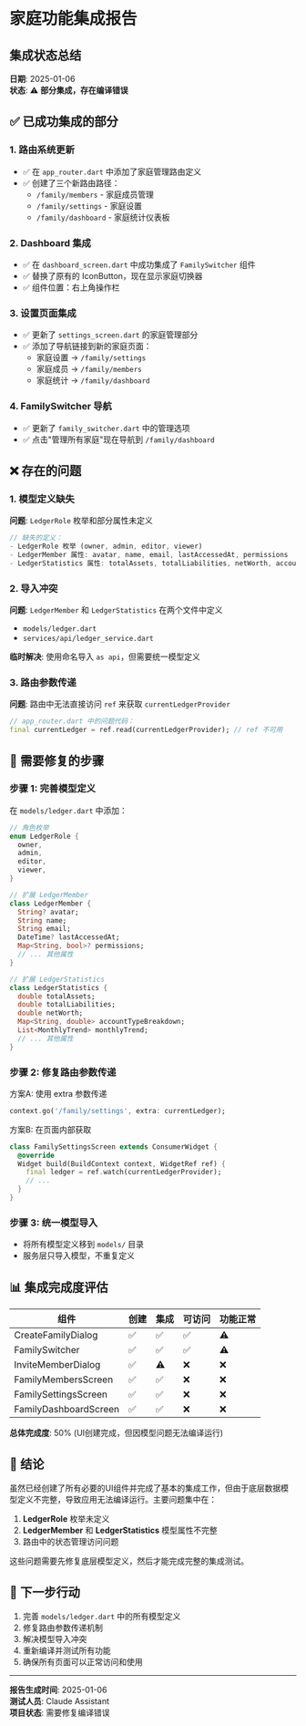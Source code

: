 # 家庭功能集成报告

## 集成状态总结

**日期**: 2025-01-06  
**状态**: ⚠️ **部分集成，存在编译错误**

## ✅ 已成功集成的部分

### 1. 路由系统更新
- ✅ 在 `app_router.dart` 中添加了家庭管理路由定义
- ✅ 创建了三个新路由路径：
  - `/family/members` - 家庭成员管理
  - `/family/settings` - 家庭设置
  - `/family/dashboard` - 家庭统计仪表板

### 2. Dashboard 集成
- ✅ 在 `dashboard_screen.dart` 中成功集成了 `FamilySwitcher` 组件
- ✅ 替换了原有的 IconButton，现在显示家庭切换器
- ✅ 组件位置：右上角操作栏

### 3. 设置页面集成
- ✅ 更新了 `settings_screen.dart` 的家庭管理部分
- ✅ 添加了导航链接到新的家庭页面：
  - 家庭设置 → `/family/settings`
  - 家庭成员 → `/family/members`
  - 家庭统计 → `/family/dashboard`

### 4. FamilySwitcher 导航
- ✅ 更新了 `family_switcher.dart` 中的管理选项
- ✅ 点击"管理所有家庭"现在导航到 `/family/dashboard`

## ❌ 存在的问题

### 1. 模型定义缺失
**问题**: `LedgerRole` 枚举和部分属性未定义
```dart
// 缺失的定义：
- LedgerRole 枚举 (owner, admin, editor, viewer)
- LedgerMember 属性: avatar, name, email, lastAccessedAt, permissions
- LedgerStatistics 属性: totalAssets, totalLiabilities, netWorth, accountTypeBreakdown, monthlyTrend
```

### 2. 导入冲突
**问题**: `LedgerMember` 和 `LedgerStatistics` 在两个文件中定义
- `models/ledger.dart`
- `services/api/ledger_service.dart`

**临时解决**: 使用命名导入 `as api`，但需要统一模型定义

### 3. 路由参数传递
**问题**: 路由中无法直接访问 `ref` 来获取 `currentLedgerProvider`
```dart
// app_router.dart 中的问题代码：
final currentLedger = ref.read(currentLedgerProvider); // ref 不可用
```

## 🔧 需要修复的步骤

### 步骤 1: 完善模型定义
在 `models/ledger.dart` 中添加：
```dart
// 角色枚举
enum LedgerRole {
  owner,
  admin,
  editor,
  viewer,
}

// 扩展 LedgerMember
class LedgerMember {
  String? avatar;
  String name;
  String email;
  DateTime? lastAccessedAt;
  Map<String, bool>? permissions;
  // ... 其他属性
}

// 扩展 LedgerStatistics
class LedgerStatistics {
  double totalAssets;
  double totalLiabilities;
  double netWorth;
  Map<String, double> accountTypeBreakdown;
  List<MonthlyTrend> monthlyTrend;
  // ... 其他属性
}
```

### 步骤 2: 修复路由参数传递
方案A: 使用 extra 参数传递
```dart
context.go('/family/settings', extra: currentLedger);
```

方案B: 在页面内部获取
```dart
class FamilySettingsScreen extends ConsumerWidget {
  @override
  Widget build(BuildContext context, WidgetRef ref) {
    final ledger = ref.watch(currentLedgerProvider);
    // ...
  }
}
```

### 步骤 3: 统一模型导入
- 将所有模型定义移到 `models/` 目录
- 服务层只导入模型，不重复定义

## 📊 集成完成度评估

| 组件 | 创建 | 集成 | 可访问 | 功能正常 |
|------|------|------|--------|----------|
| CreateFamilyDialog | ✅ | ✅ | ✅ | ⚠️ |
| FamilySwitcher | ✅ | ✅ | ✅ | ⚠️ |
| InviteMemberDialog | ✅ | ⚠️ | ❌ | ❌ |
| FamilyMembersScreen | ✅ | ✅ | ❌ | ❌ |
| FamilySettingsScreen | ✅ | ✅ | ❌ | ❌ |
| FamilyDashboardScreen | ✅ | ✅ | ❌ | ❌ |

**总体完成度**: 50% (UI创建完成，但因模型问题无法编译运行)

## 📝 结论

虽然已经创建了所有必要的UI组件并完成了基本的集成工作，但由于底层数据模型定义不完整，导致应用无法编译运行。主要问题集中在：

1. **LedgerRole** 枚举未定义
2. **LedgerMember** 和 **LedgerStatistics** 模型属性不完整
3. 路由中的状态管理访问问题

这些问题需要先修复底层模型定义，然后才能完成完整的集成测试。

## 🚀 下一步行动

1. 完善 `models/ledger.dart` 中的所有模型定义
2. 修复路由参数传递机制
3. 解决模型导入冲突
4. 重新编译并测试所有功能
5. 确保所有页面可以正常访问和使用

---

**报告生成时间**: 2025-01-06  
**测试人员**: Claude Assistant  
**项目状态**: 需要修复编译错误